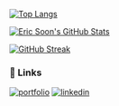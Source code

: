 [![Top Langs](https://github-readme-stats.vercel.app/api/top-langs/?username=ericsoon&layout=compact&hide=python&theme=github_dark)](https://github.com/anuraghazra/github-readme-stats)

[![Eric Soon's GitHub Stats](https://github-readme-stats.vercel.app/api?username=ericsoon&theme=github_dark&count_private=true)](https://github.com/anuraghazra/github-readme-stats)

[![GitHub Streak](https://streak-stats.demolab.com/?user=ericsoon)](https://git.io/streak-stats)

### 🔗 Links

[![portfolio](https://img.shields.io/badge/my_portfolio-000?style=for-the-badge&logo=ko-fi&logoColor=white)](https://www.sooneric.com/)
[![linkedin](https://img.shields.io/badge/linkedin-0A66C2?style=for-the-badge&logo=linkedin&logoColor=white)](https://www.linkedin.com/in/eric-soon-6a5a34206//)

